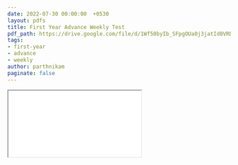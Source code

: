 ```yaml
---
date: 2022-07-30 00:00:00  +0530
layout: pdfs
title: First Year Advance Weekly Test
pdf_path: https://drive.google.com/file/d/1Wf50byIb_SFpgOUa0j3jatId0VRDOPjb/preview?usp=sharing
tags: 
- first-year 
- advance
- weekly
author: parthnikam
paginate: false
---
```


<iframe class="embed-pdf" src="{{ page.pdf_path }}#toolbar=0" seamless="seamless" scrolling="no" style="overflow:hidden"></iframe>
